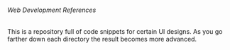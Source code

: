 ###### Web Development References 
This is a repository full of code snippets for certain UI designs. As you go farther down each directory the result becomes more advanced.
